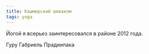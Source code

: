 ```yaml
---
title: Кашмирский шиваизм
tags: yoga
---
```


Йогой я всерьез заинтересовался в районе 2012 года.

Гуру Габриель Прадиипака

